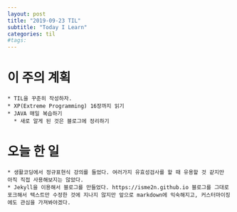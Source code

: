 ```yaml
---
layout: post
title: "2019-09-23 TIL"
subtitle: "Today I Learn"
categories: til
#tags:
---
```

# 이 주의 계획
    * TIL을 꾸준히 작성하자.
    * XP(Extreme Programming) 16장까지 읽기
    * JAVA 매일 복습하기
      * 새로 알게 된 것은 블로그에 정리하기


# 오늘 한 일
    * 생활코딩에서 정규표현식 강의를 들었다. 여러가지 유효성검사를 할 때 유용할 것 같지만 아직 직접 사용해보지는 않았다.
    * Jekyll을 이용해서 블로그를 만들었다. https://isme2n.github.io 블로그를 그대로 포크해서 텍스트만 수정한 것에 지나지 않지만 앞으로 markdown에 익숙해지고, 커스터마이징에도 관심을 가져봐야겠다.
